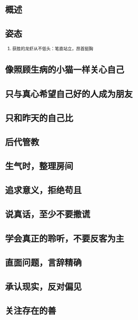 # 概述
# 姿态
1. 获胜的龙虾从不低头：笔直站立，昂首挺胸
# 像照顾生病的小猫一样关心自己

# 只与真心希望自己好的人成为朋友

# 只和昨天的自己比

# 后代管教

# 生气时，整理房间

# 追求意义，拒绝苟且

# 说真话，至少不要撒谎

# 学会真正的聆听，不要反客为主

# 直面问题，言辞精确

# 承认现实，反对偏见

# 关注存在的善
